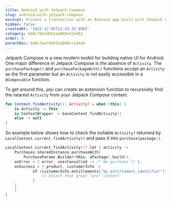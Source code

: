 ```yaml
---
title: Android with Jetpack Compose
slug: android-with-jetpack-compose
excerpt: Process a transaction with an Android app built with Jetpack Compose
hidden: false
createdAt: '2022-12-05T12:43:33.896Z'
category: 648c78a1dbb1aa005e52ed52
order: 0
parentDoc: 648c7ee749931a000cca34d8
---
```

Jetpack Compose is a new modern toolkit for building native UI for Android. One major difference in Jetpack Compose is the absence of `Activity`.  The `purchasePackage()` and `purchasePackageWith()` functions accept an `Activity` as the first parameter but an `Activity` is not easily accessible in a `@Composable` function.

To get around this, you can create an extension function to recursively find the nearest `Activity` from your Jetpack Compose context.
```kotlin 
fun Context.findActivity(): Activity? = when (this) {
    is Activity -> this
    is ContextWrapper -> baseContext.findActivity()
    else -> null
}
```

So example below shows how to check the nullable `Activity?` returned by `LocalContext.current.findActivity()` and pass it into `purchase(package:)`.
```kotlin 
LocalContext.current.findActivity()?.let { activity ->
	Purchases.sharedInstance.purchaseWith(
		PurchaseParams.Builder(this, aPackage).build(),
    onError = { error, userCancelled -> /* No purchase */ },
    onSuccess = { product, customerInfo ->
			if (customerInfo.entitlements["my_entitlement_identifier"]?.isActive == true) {
				// Unlock that great "pro" content
			}
    }
	)
}
```
